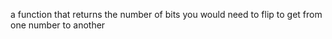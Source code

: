  a function that returns the number of bits you would need to flip to get from one number to another
